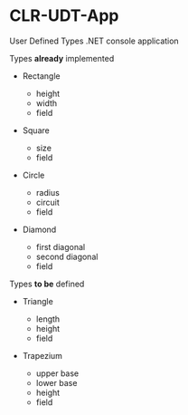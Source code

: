 # CLR-UDT-App
User Defined Types .NET console application

Types **already** implemented
* Rectangle
  - height
  - width
  - field

* Square
  - size
  - field

* Circle
  - radius
  - circuit
  - field

* Diamond
  - first diagonal
  - second diagonal
  - field

Types **to be** defined
* Triangle
  - length
  - height
  - field

* Trapezium
  - upper base
  - lower base
  - height
  - field
